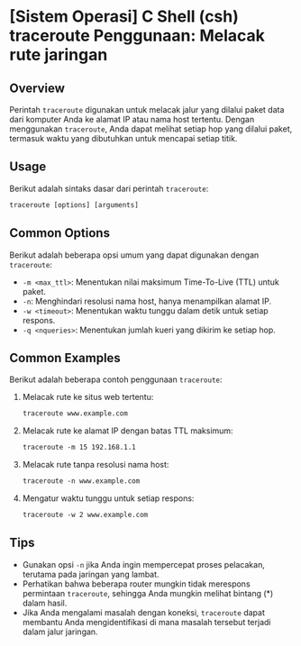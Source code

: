 # [Sistem Operasi] C Shell (csh) traceroute Penggunaan: Melacak rute jaringan

## Overview
Perintah `traceroute` digunakan untuk melacak jalur yang dilalui paket data dari komputer Anda ke alamat IP atau nama host tertentu. Dengan menggunakan `traceroute`, Anda dapat melihat setiap hop yang dilalui paket, termasuk waktu yang dibutuhkan untuk mencapai setiap titik.

## Usage
Berikut adalah sintaks dasar dari perintah `traceroute`:

```csh
traceroute [options] [arguments]
```

## Common Options
Berikut adalah beberapa opsi umum yang dapat digunakan dengan `traceroute`:

- `-m <max_ttl>`: Menentukan nilai maksimum Time-To-Live (TTL) untuk paket.
- `-n`: Menghindari resolusi nama host, hanya menampilkan alamat IP.
- `-w <timeout>`: Menentukan waktu tunggu dalam detik untuk setiap respons.
- `-q <nqueries>`: Menentukan jumlah kueri yang dikirim ke setiap hop.

## Common Examples
Berikut adalah beberapa contoh penggunaan `traceroute`:

1. Melacak rute ke situs web tertentu:
   ```csh
   traceroute www.example.com
   ```

2. Melacak rute ke alamat IP dengan batas TTL maksimum:
   ```csh
   traceroute -m 15 192.168.1.1
   ```

3. Melacak rute tanpa resolusi nama host:
   ```csh
   traceroute -n www.example.com
   ```

4. Mengatur waktu tunggu untuk setiap respons:
   ```csh
   traceroute -w 2 www.example.com
   ```

## Tips
- Gunakan opsi `-n` jika Anda ingin mempercepat proses pelacakan, terutama pada jaringan yang lambat.
- Perhatikan bahwa beberapa router mungkin tidak merespons permintaan `traceroute`, sehingga Anda mungkin melihat bintang (*) dalam hasil.
- Jika Anda mengalami masalah dengan koneksi, `traceroute` dapat membantu Anda mengidentifikasi di mana masalah tersebut terjadi dalam jalur jaringan.